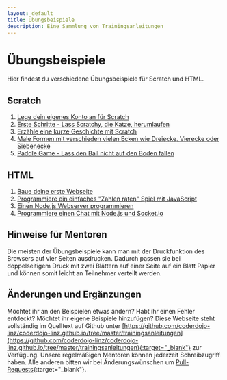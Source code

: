 ```yaml
---
layout: default
title: Übungsbeispiele
description: Eine Sammlung von Trainingsanleitungen
---
```


# Übungsbeispiele

Hier findest du verschiedene Übungsbeispiele für Scratch und HTML.

## Scratch

1. [Lege dein eigenes Konto an für Scratch](/trainingsanleitungen/scratch/scratch-konto-anlegen.html)
2. [Erste Schritte - Lass Scratchy, die Katze, herumlaufen](/trainingsanleitungen/scratch/scratch-erste-schritte.html)
3. [Erzähle eine kurze Geschichte mit Scratch](/trainingsanleitungen/scratch/scratch-geschichte-katze-und-ente.html)
4. [Male Formen mit verschieden vielen Ecken wie Dreiecke, Vierecke oder Siebenecke](/trainingsanleitungen/scratch/scratch-n-ecke-malen.html)
5. [Paddle Game - Lass den Ball nicht auf den Boden fallen](/trainingsanleitungen/scratch/scratch-paddle-game.html)

## HTML

1. [Baue deine erste Webseite](/trainingsanleitungen/web/html-meine-erste-webseite.html)
2. [Programmiere ein einfaches "Zahlen raten" Spiel mit JavaScript](/trainingsanleitungen/web/javascript-zahlen-raten.html)
3. [Einen Node.js Webserver programmieren](/trainingsanleitungen/web/nodejs-webserver.html)
4. [Programmiere einen Chat mit Node.js und Socket.io](/trainingsanleitungen/web/nodejs-socketio-chat.html)

## Hinweise für Mentoren

Die meisten der Übungsbeispiele kann man mit der Druckfunktion des Browsers auf vier Seiten ausdrucken. Dadurch passen sie bei doppelseitigem Druck mit zwei Blättern auf einer Seite auf ein Blatt Papier und können somit leicht an Teilnehmer verteilt werden.

## Änderungen und Ergänzungen

Möchtet ihr an den Beispielen etwas ändern? Habt ihr einen Fehler entdeckt? Möchtet ihr eigene Beispiele hinzufügen? Diese Webseite steht vollständig im Quelltext auf Github unter [https://github.com/coderdojo-linz/coderdojo-linz.github.io/tree/master/trainingsanleitungen](https://github.com/coderdojo-linz/coderdojo-linz.github.io/tree/master/trainingsanleitungen){:target="_blank"} zur Verfügung. Unsere regelmäßigen Mentoren können jederzeit Schreibzugriff haben. Alle anderen bitten wir bei Änderungswünschen um [Pull-Requests](https://help.github.com/articles/using-pull-requests/){:target="_blank"}.
